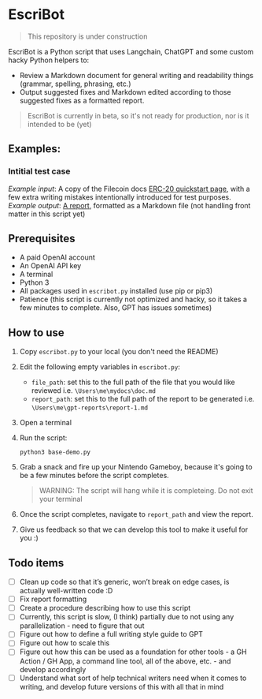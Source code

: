 # EscriBot

> This repository is under construction 

EscriBot is a Python script that uses Langchain, ChatGPT and some custom hacky Python helpers to:

- Review a Markdown document for general writing and readability things (grammar, spelling, phrasing, etc.)
- Output suggested fixes and Markdown edited according to those suggested fixes as a formatted report. 

> EscriBot is currently in beta, so it's not ready for production, nor is it intended to be (yet)

## Examples:

### Intitial test case
_Example input_: A copy of the Filecoin docs [ERC-20 quickstart page](https://gist.github.com/ElPaisano/5985b02c82f6eba48a5892b8dca276e4), with a few extra writing mistakes intentionally introduced for test purposes.
_Example output_: [A report](https://gist.github.com/ElPaisano/82712cafaca2b1fe26e6dcb50ea8af56), formatted as a Markdown file (not handling front matter in this script yet)

## Prerequisites

- A paid OpenAI account
- An OpenAI API key
- A terminal
- Python 3
- All packages used in `escribot.py` installed (use pip or pip3)
- Patience (this script is currently not optimized and hacky, so it takes a few minutes to complete. Also, GPT has issues sometimes)

## How to use

1. Copy `escribot.py` to your local (you don't need the README)
2. Edit the following empty variables in `escribot.py`:
   - `file_path`: set this to the full path of the file that you would like reviewed i.e. `\Users\me\mydocs\doc.md`
   - `report_path`: set this to the full path of the report to be generated i.e. `\Users\me\gpt-reports\report-1.md`
3. Open a terminal
4. Run the script:

   ```shell
   python3 base-demo.py
   ```
5. Grab a snack and fire up your Nintendo Gameboy, because it's going to be a few minutes before the script completes.

   > WARNING: The script will hang while it is completeing. Do not exit your terminal

6. Once the script completes, navigate to `report_path` and view the report.

7. Give us feedback so that we can develop this tool to make it useful for you :)

## Todo items
- [ ] Clean up code so that it’s generic, won’t break on edge cases, is actually well-written code :D
- [ ] Fix report formatting
- [ ] Create a procedure describing how to use this script
- [ ] Currently, this script is slow, (I think) partially due to not using any parallelization - need to figure that out 
- [ ] Figure out how to define a full writing style guide to GPT
- [ ] Figure out how to scale this 
- [ ] Figure out how this can be used as a foundation for other tools -  a GH Action / GH App, a command line tool, all of the above, etc. - and develop accordingly
- [ ] Understand what sort of help technical writers need when it comes to writing, and develop future versions of this with all that in mind
